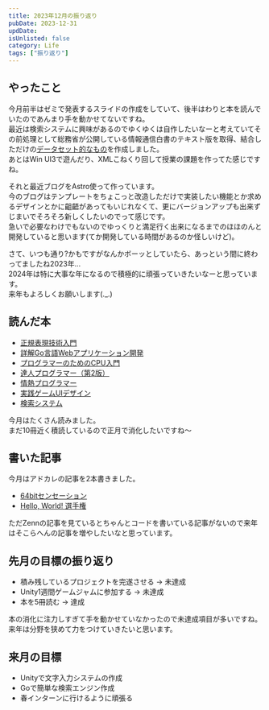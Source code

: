 ```yaml
---
title: 2023年12月の振り返り
pubDate: 2023-12-31
updDate: 
isUnlisted: false
category: Life
tags: ["振り返り"]
---
```


## やったこと

今月前半はゼミで発表するスライドの作成をしていて、後半はわりと本を読んでいたのであんまり手を動かせてないですね。  
最近は検索システムに興味があるのでゆくゆくは自作したいなーと考えていてその前処理として総務省が公開している情報通信白書のテキスト版を取得、結合しただけの[データセット的なもの](https://github.com/yashikota/ict-white-paper-datasets)を作成しました。  
あとはWin UI3で遊んだり、XMLこねくり回して授業の課題を作ってた感じですね。  

それと最近ブログをAstro使って作っています。  
今のブログはテンプレートをちょこっと改造しただけで実装したい機能とか求めるデザインとかに齟齬があってもいじれなくて、更にバージョンアップも出来ずじまいでそろそろ新しくしたいのでって感じです。  
急いで必要なわけでもないのでゆっくりと満足行く出来になるまでのほほのんと開発していると思います(てか開発している時間があるのか怪しいけど)。  

さて、いつも通り?かもですがなんかボーッとしていたら、あっという間に終わってましたね2023年…  
2024年は特に大事な年になるので積極的に頑張っていきたいなーと思っています。  
来年もよろしくお願いします(._.)  

## 読んだ本

- [正規表現技術入門](https://gihyo.jp/book/2015/978-4-7741-7270-5)
- [詳解Go言語Webアプリケーション開発](https://www.c-r.com/book/detail/1462)
- [プログラマーのためのCPU入門](https://www.lambdanote.com/products/cpu)
- [達人プログラマー（第2版）](https://www.ohmsha.co.jp/book/9784274226298)
- [情熱プログラマー](https://shop.ohmsha.co.jp/shopdetail/000000001848)
- [実践ゲームUIデザイン](https://www.shoeisha.co.jp/book/detail/9784798171821)
- [検索システム](https://www.lambdanote.com/products/ir-system)

今月はたくさん読みました。  
まだ10冊近く積読しているので正月で消化したいですね～  

## 書いた記事

今月はアドカレの記事を2本書きました。  

- [64bitセンセーション](https://yashikota.com/blog/64bit-sensation)
- [Hello, World! 選手権](https://zenn.dev/yashikota/articles/f35a74ee65fd5b)

ただZennの記事を見ているとちゃんとコードを書いている記事がないので来年はそこらへんの記事を増やしたいなと思っています。  

## 先月の目標の振り返り

- 積み残しているプロジェクトを完遂させる → 未達成
- Unity1週間ゲームジャムに参加する → 未達成
- 本を5冊読む → 達成

本の消化に注力しすぎて手を動かせていなかったので未達成項目が多いですね。  
来年は分野を狭めて力をつけていきたいと思います。  

## 来月の目標

- Unityで文字入力システムの作成
- Goで簡単な検索エンジン作成
- 春インターンに行けるように頑張る
